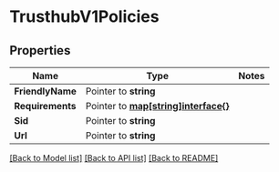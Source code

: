 # TrusthubV1Policies

## Properties
Name | Type | Notes
------------ | ------------- | -------------
**FriendlyName** | Pointer to **string** | 
**Requirements** | Pointer to [**map[string]interface{}**](.md) | 
**Sid** | Pointer to **string** | 
**Url** | Pointer to **string** | 

[[Back to Model list]](../README.md#documentation-for-models) [[Back to API list]](../README.md#documentation-for-api-endpoints) [[Back to README]](../README.md)


